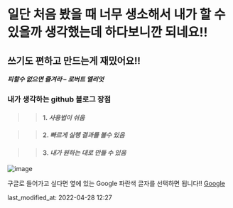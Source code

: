 
일단 처음 봤을 때 너무 생소해서 내가 할 수 있을까 생각했는데 하다보니깐 되네요!!
=============================================================
쓰기도 편하고 만드는게 재밌어요!!
--------------------------

***피할수 없으면 즐겨라 – 로버트 엘리엇***

### 내가 생각하는 github 블로그 장점
> >#### 1. **_사용법이 쉬움_**

> >#### 2. **_빠르게 실행 결과를 볼수 있음_**

> >#### 3. **_내가 원하는 대로 만들 수 있음_**


![image](https://user-images.githubusercontent.com/103317212/165551316-2411e368-6ac5-4ab7-921f-37be1b157699.png)

구글로 들어가고 싶다면 옆에 있는 Google 파란색 글자를 선택하면 됩니다!!
[Google](https://google.com)


last_modified_at: 2022-04-28 12:27


